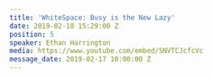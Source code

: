 ```yaml
---
title: 'WhiteSpace: Busy is the New Lazy'
date: 2019-02-18 15:29:00 Z
position: 5
speaker: Ethan Harrington
media: https://www.youtube.com/embed/SNVTCJcfcVc
message_date: 2019-02-17 10:00:00 Z
---
```


